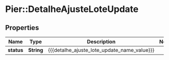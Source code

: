 # Pier::DetalheAjusteLoteUpdate

## Properties
Name | Type | Description | Notes
------------ | ------------- | ------------- | -------------
**status** | **String** | {{{detalhe_ajuste_lote_update_name_value}}} | 


